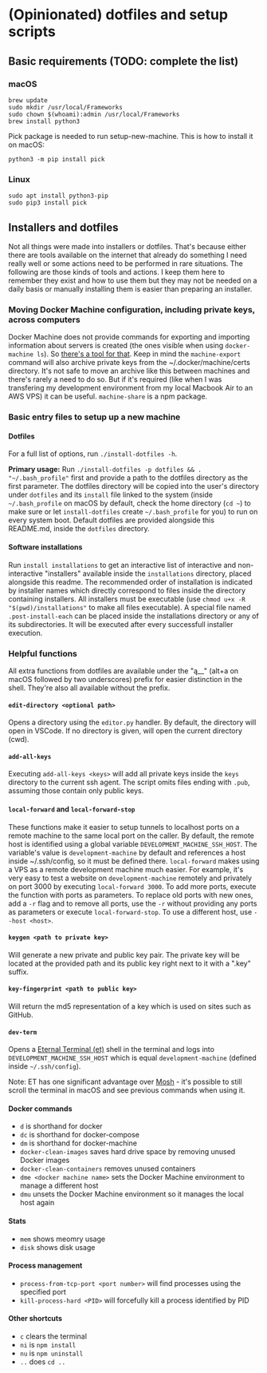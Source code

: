 # (Opinionated) dotfiles and setup scripts

## Basic requirements (TODO: complete the list)

### macOS
```
brew update
sudo mkdir /usr/local/Frameworks
sudo chown $(whoami):admin /usr/local/Frameworks
brew install python3
```
Pick package is needed to run setup-new-machine. This is how to install it on macOS:
```
python3 -m pip install pick
```

### Linux
```
sudo apt install python3-pip
sudo pip3 install pick
```

## Installers and dotfiles

Not all things were made into installers or dotfiles. That's because either there are tools available on the internet that already do something I need really well or some actions need to be performed in rare situations. The following are those kinds of tools and actions. I keep them here to remember they exist and how to use them but they may not be needed on a daily basis or manually installing them is easier than preparing an installer.

### Moving Docker Machine configuration, including private keys, across computers
Docker Machine does not provide commands for exporting and importing information about servers is created (the ones visible when using `docker-machine ls`). So [there's a tool for that](https://github.com/bhurlow/machine-share/). Keep in mind the `machine-export` command will also archive private keys from the ~/.docker/machine/certs directory. It's not safe to move an archive like this between machines and there's rarely a need to do so. But if it's required (like when I was transfering my development environment from my local Macbook Air to an AWS VPS) it can be useful. `machine-share` is a npm package.

### Basic entry files to setup up a new machine

#### Dotfiles
For a full list of options, run `./install-dotfiles -h`.

**Primary usage:**
Run `./install-dotfiles -p dotfiles && . "~/.bash_profile"` first and provide a path to the dotfiles directory as the first parameter. The dotfiles directory will be copied into the user's directory under `dotfiles` and its `install` file linked to the system (inside `~/.bash_profile` on macOS by default, check the home directory (`cd ~`) to make sure or let `install-dotfiles` create `~/.bash_profile` for you) to run on every system boot. Default dotfiles are provided alongside this README.md, inside the `dotfiles` directory.

#### Software installations
Run `install installations` to get an interactive list of interactive and non-interactive "installers" available inside the `installations` directory, placed alongside this readme. The recommended order of installation is indicated by installer names which directly correspond to files inside the directory containing installers. All installers must be executable (use `chmod u+x -R "$(pwd)/installations"` to make all files executable). A special file named `.post-install-each` can be placed inside the installations directory or any of its subdirectories. It will be executed after every successfull installer execution.

### Helpful functions
All extra functions from dotfiles are available under the "ą__" (alt+a on macOS followed by two underscores) prefix for easier distinction in the shell. They're also all available without the prefix.

#### `edit-directory <optional path>`
Opens a directory using the `editor.py` handler. By default, the directory will open in VSCode. If no directory is given, will open the current directory (cwd).

#### `add-all-keys`
Executing `add-all-keys <keys>` will add all private keys inside the `keys` directory to the current ssh agent. The script omits files ending with `.pub`, assuming those contain only public keys.

#### `local-forward` and `local-forward-stop`
These functions make it easier to setup tunnels to localhost ports on a remote machine to the same local port on the caller. By default, the remote host is identified using a global variable `DEVELOPMENT_MACHINE_SSH_HOST`. The variable's value is `development-machine` by default and references a host inside ~/.ssh/config, so it must be defined there. `local-forward` makes using a VPS as a remote development machine much easier. For example, it's very easy to test a website on `development-machine` remotely and privately on port 3000 by executing `local-forward 3000`. To add more ports, execute the function with ports as parameters. To replace old ports with new ones, add a `-r` flag and to remove all ports, use the `-r` without providing any ports as parameters or execute `local-forward-stop`. To use a different host, use `--host <host>`.

#### `keygen <path to private key>`
Will generate a new private and public key pair. The private key will be located at the provided path and its public key right next to it with a ".key" suffix.

#### `key-fingerprint <path to public key>`
Will return the md5 representation of a key which is used on sites such as GitHub.

#### `dev-term`
Opens a [Eternal Terminal (et)](https://mistertea.github.io/EternalTerminal/) shell in the terminal and logs into `DEVELOPMENT_MACHINE_SSH_HOST` which is equal `development-machine` (defined inside `~/.ssh/config`).

Note: ET has one significant advantage over [Mosh](https://mosh.org/) - it's possible to still scroll the terminal in macOS and see previous commands when using it.

#### Docker commands
- `d` is shorthand for docker
- `dc` is shorthand for docker-compose
- `dm` is shorthand for docker-machine
- `docker-clean-images` saves hard drive space by removing unused Docker images
- `docker-clean-containers` removes unused containers
- `dme <docker machine name>` sets the Docker Machine environment to manage a different host
- `dmu` unsets the Docker Machine environment so it manages the local host again

#### Stats
- `mem` shows meomry usage
- `disk` shows disk usage

#### Process management
- `process-from-tcp-port <port number>` will find processes using the specified port
- `kill-process-hard <PID>` will forcefully kill a process identified by PID

#### Other shortcuts
- `c` clears the terminal
- `ni` is `npm install`
- `nu` is `npm uninstall`
- `..` does `cd ..`
